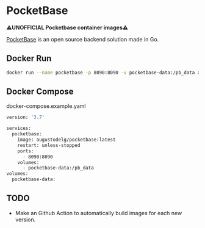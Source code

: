 
# PocketBase
⚠️**UNOFFICIAL Pocketbase container images**⚠️

[PocketBase](https://pocketbase.io) is an open source backend solution made in Go.

## Docker Run
```bash
docker run --name pocketbase -p 8090:8090 -v pocketbase-data:/pb_data augustodelg/pocketbase:latest 
```
## Docker Compose

docker-compose.example.yaml

```bash
version: '3.7'

services:
  pocketbase:
    image: augustodelg/pocketbase:latest
    restart: unless-stopped
    ports:
      - 8090:8090
    volumes:
      - pocketbase-data:/pb_data
volumes:
  pocketbase-data:
```
## TODO
- Make an  Github Action to automatically build images for each new version.
